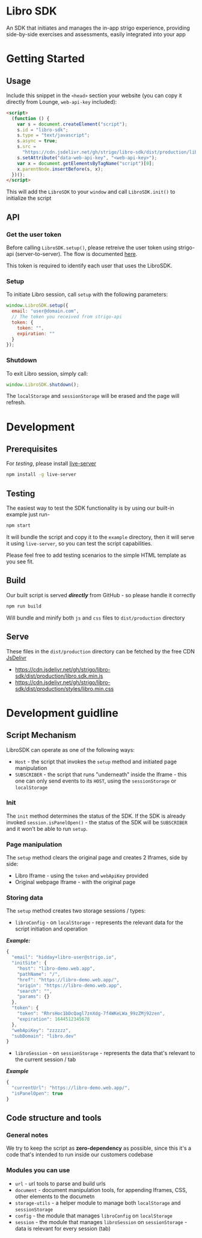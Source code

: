 # Libro SDK

An SDK that initiates and manages the in-app strigo experience, providing side-by-side exercises and assessments, easily integrated into your app

# Getting Started

## Usage

Include this snippet in the `<head>` section your website (you can copy it directly from Lounge, `web-api-key` included):

```html
<script>
  (function () {
    var s = document.createElement("script");
    s.id = "libro-sdk";
    s.type = "text/javascript";
    s.async = true;
    s.src =
      "https://cdn.jsdelivr.net/gh/strigo/libro-sdk/dist/production/libro.sdk.min.js";
    s.setAttribute("data-web-api-key", "<web-api-key>");
    var x = document.getElementsByTagName("script")[0];
    x.parentNode.insertBefore(s, x);
  })();
</script>
```

This will add the `LibroSDK` to your `window` and call `LibroSDK.init()` to initialize the script

## API

### Get the user token

Before calling `LibroSDK.setup()`, please retreive the user token using strigo-api (server-to-server). The flow is documented [here](https://docs.strigo.io/).

This token is required to identify each user that uses the LibroSDK.

### Setup

To initiate Libro session, call `setup` with the following parameters:

```js
window.LibroSDK.setup({
  email: "user@domain.com",
  // The token you received from strigo-api
  token: {
    token: "",
    expiration: ""
  }
});
```

### Shutdown

To exit Libro session, simply call:

```js
window.LibroSDK.shutdown();
```

The `localStorage` and `sessionStorage` will be erased and the page will refresh.


# Development

## Prerequisites

For _testing_, please install [live-server](https://www.npmjs.com/package/live-server)

```sh
npm install -g live-server
```

## Testing

The easiest way to test the SDK functionality is by using our built-in example
just run-

```sh
npm start
```

It will bundle the script and copy it to the `example` directory, then it will serve it using `live-server`, so you can test the script capabilities.

Please feel free to add testing scenarios to the simple HTML template as you see fit.

## Build

Our built script is served **_directly_** from GitHub - so please handle it correctly

```sh
npm run build
```

Will bundle and minify both `js` and `css` files to `dist/production` directory

## Serve

These files in the `dist/production` directory can be fetched by the free CDN [JsDelivr](https://www.jsdelivr.com/)

- https://cdn.jsdelivr.net/gh/strigo/libro-sdk/dist/production/libro.sdk.min.js
- https://cdn.jsdelivr.net/gh/strigo/libro-sdk/dist/production/styles/libro.min.css


# Development guidline

## Script Mechanism

LibroSDK can operate as one of the following ways:

- `Host` - the script that invokes the `setup` method and initiated page manipulation
- `SUBSCRIBER` - the script that runs "underneath" inside the Iframe - this one can only send events to its `HOST`, using the `sessionStorage` or `localStorage`

### Init

The `init` method determines the status of the SDK. If the SDK is already invoked `session.isPanelOpen()` - the status of the SDK will be `SUBSCRIBER` and it won't be able to run `setup`.

### Page manipulation

The `setup` method clears the original page and creates 2 Iframes, side by side:

- Libro Iframe - using the `token` and `webApiKey` provided
- Original webpage Iframe - with the original page

### Storing data

The `setup` method creates two storage sessions / types:

- `libroConfig` - on `localStorage` - represents the relevant data for the script initiation and operation

***Example:***
```js
{
  "email": "hidday+libro-user@strigo.io",
  "initSite": {
    "host": "libro-demo.web.app",
    "pathName": "/",
    "href": "https://libro-demo.web.app/",
    "origin": "https://libro-demo.web.app",
    "search": "",
    "params": {}
  },
  "token": {
    "token": "RhrsHoc1bDcQagl7znXdg-7f4WKeLWa_99zZMj92zen",
    "expiration": 1644512345678
  },
  "webApiKey": "zzzzzz",
  "subDomain": "libro.dev"
}
```

- `libroSession` - on `sessionStorage` - represents the data that's relevant to the current session / tab

***Example***
```js
{
  "currentUrl": "https://libro-demo.web.app/",
  "isPanelOpen": true
}
```

## Code structure and tools

### General notes

We try to keep the script as **zero-dependency** as possible, since this it's a code that's intended to run inside our customers codebase

### Modules you can use

- `url` - url tools to parse and build urls
- `document` - document manipulation tools, for appending Iframes, CSS, other elements to the documetn
- `storage-utils` - a helper module to manage both `localStorage` and `sessionStorage`
- `config` - the module that manages `libroConfig` on `localStorage`
- `session` - the module that manages `libroSession` on `sessionStorage` - data is relevant for every session (tab)
